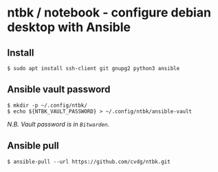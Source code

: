 # ntbk / notebook - configure debian desktop with Ansible

## Install

```shell
$ sudo apt install ssh-client git gnupg2 python3 ansible
```

## Ansible vault password

```shell
$ mkdir -p ~/.config/ntbk/
$ echo ${NTBK_VAULT_PASSWORD} > ~/.config/ntbk/ansible-vault
```

_N.B. Vault password is in `Bitwarden`._

## Ansible pull

```shell
$ ansible-pull --url https://github.com/cvdg/ntbk.git
```
